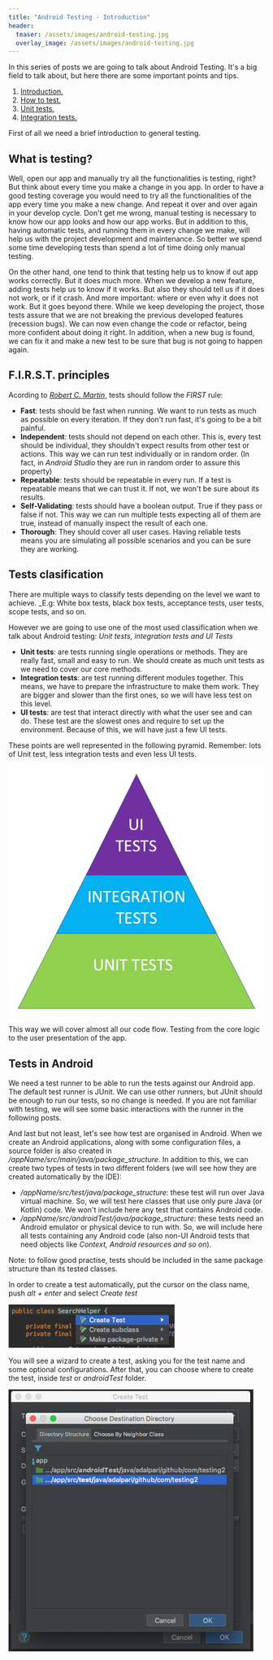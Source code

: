 ```yaml
---
title: "Android Testing - Introduction"
header:
  teaser: /assets/images/android-testing.jpg
  overlay_image: /assets/images/android-testing.jpg
---
```


In this series of posts we are going to talk about Android Testing. It's a big field to talk about, but here there are some important points and tips.

1. [Introduction.](../android-testing-introduction/)
2. [How to test.](../android-testing-how-to-test/)
3. [Unit tests.](../android-testing-unit-tests/)
4. [Integration tests.](../android-testing-integration-tests/)

First of all we need a brief introduction to general testing. 

## What is testing? 

Well, open our app and manually try all the functionalities is testing, right? But think about every time you make a change in you app. In order to have a good testing coverage you would need to try all the functionalities of the app every time you make a new change. And repeat it over and over again in your develop cycle.
Don't get me wrong, manual testing is necessary to know how our app looks and how our app works. But in addition to this, having automatic tests, and running them in every change we make, will help us with the project development and maintenance. So better we spend some time developing tests than spend a lot of time doing only manual testing.

On the other hand, one tend to think that testing help us to know if out app works correctly. But it does much more. When we develop a new feature, adding tests help us to know if it works. But also they should tell us if it does not work, or if it crash. And more important: where or even why it does not work. 
But it goes beyond there. While we keep developing the project, those tests assure that we are not breaking the previous developed features (recession bugs). We can now even change the code or refactor, being more confident about doing it right.
In addition, when a new bug is found, we can fix it and make a new test to be sure that bug is not going to happen again.

## F.I.R.S.T. principles

Acording to [_Robert C. Martin_](../Clean-Code/), tests should follow the _FIRST_ rule:

- __Fast__: tests should be fast when running. We want to run tests as much as possible on every iteration. If they don't run fast, it's going to be a bit painful.
- __Independent__: tests should not depend on each other. This is, every test should be individual, they shouldn't expect results from other test or actions. This way we can run test individually or in random order. (In fact, in _Android Studio_ they are run in random order to assure this property)
- __Repeatable__: tests should be repeatable in every run. If a test is repeatable means that we can trust it. If not, we won't be sure about its results.
- __Self-Validating__: tests should have a boolean output. True if they pass or false if not. This way we can run multiple tests expecting all of them are true, instead of manually inspect the result of each one.
- __Thorough__: They should cover all user cases. Having reliable tests means you are simulating all possible scenarios and you can be sure they are working.

## Tests clasification

There are multiple ways to classify tests depending on the level we want to achieve. _E.g: White box tests, black box tests, acceptance tests, user tests, scope tests, and so on.

However we are going to use one of the most used classification when we talk about Android testing: _Unit tests, integration tests and UI Tests_

- __Unit tests__: are tests running single operations or methods. They are really fast, small and easy to run. We should create as much unit tests as we need to cover our core methods.
- __Integration tests__: are test running different modules together. This means, we have to prepare the infrastructure to make them work. They are bigger and slower than the first ones, so we will have less test on this level.
- __UI tests__: are test that interact directly with what the user see and can do. These test are the slowest ones and require to set up the environment. Because of this, we will have just a few UI tests.

These points are well represented in the following pyramid. Remember: lots of Unit test, less integration tests and even less UI tests.

![testing pyramid](/assets/images/testing-pyramid.png)

This way we will cover almost all our code flow. Testing from the core logic to the user presentation of the app.


## Tests in Android

We need a test runner to be able to run the tests against our Android app. The default test runner is JUnit. We can use other runners, but JUnit should be enough to run our tests, so no change is needed. If you are not familiar with testing, we will see some basic interactions with the runner in the following posts.

And last but not least, let's see how test are organised in Android. When we create an Android applications, along with some configuration files, a source folder is also created in _/appName/src/main/java/package_structure_. In addition to this, we can create two types of tests in two different folders (we will see how they are created automatically by the IDE):

- _/appName/src/test/java/package_structure_: these test will run over Java virtual machine. So, we will test here classes that use only pure Java (or Kotlin) code. We won't include here any test that contains Android code.
- _/appName/src/androidTest/java/package_structure_: these tests need an Android emulator or physical device to run with. So, we will include here all tests containing any Android code (also non-UI Android tests that need objects like _Context, Android resources and so on_).

Note: to follow good practise, tests should be included in the same package structure than its tested classes.

In order to create a test automatically, put the cursor on the class name, push _alt + enter_ and select _Create test_

![create test](/assets/images/create-test.png)

You will see a wizard to create a test, asking you for the test name and some optional configurations. After that, you can choose where to create the test, inside _test_ or _androidTest_ folder.

![test config](/assets/images/test-config.png)